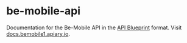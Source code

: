 be-mobile-api
=============

Documentation for the Be-Mobile API in the [API Blueprint](http://apiblueprint.org/) format. Visit [docs.bemobile1.apiary.io](http://docs.bemobile1.apiary.io/).
